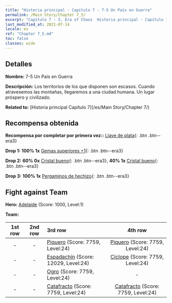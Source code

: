 ```yaml
---
title: "Historia principal - Capítulo 7 - 7-5 Un País en Guerra"
permalink: /Main Story/Chapter 7_5/
excerpt: "Capítulo 7 - 5. Era of Chaos  Historia principal - Capítulo 7_5. 7-5 Un País en Guerra"
last_modified_at: 2021-07-14
locale: es
ref: "Chapter 7_5.md"
toc: false
classes: wide
---
```


## Detalles

 **Nombre:** 7-5 Un País en Guerra

 **Descripción:** Los territorios de los que disponen son escasos. Cuando atravesemos las montañas, llegaremos a una ciudad humana. Un lugar próspero y civilizado.

 **Related to:** [Historia principal Capítulo 7](/es/Main Story/Chapter 7/)

## Recompensa obtenida

 **Recompensa por completar por primera vez::** [Llave de plata](/ItemsES/con_693/){: .btn .btn--era3}

 **Drop 1:** **100% 1x** [Gemas superiores +1](/ItemsES/mat_23/){: .btn .btn--era3}

 **Drop 2:** **60% 0x** [Cristal bueno](/ItemsES/mat_17/){: .btn .btn--era3}, **40% 1x** [Cristal bueno](/ItemsES/mat_17/){: .btn .btn--era3}

 **Drop 3:** **100% 1x** [Pergaminos de hechizo](/ItemsES/con_694/){: .btn .btn--era3}


## Fight against Team
 **Hero:** [Adelaide](/es/heroes/Adelaide/) (Score: 1000, Level:1)

 **Team:**


  | 1st row | 2nd row | 3rd row | 4th row |
  |:----:|:----:|:----|:----:|
  | - | - | [Piquero](/es/units/Pikeman/) (Score: 7759, Level:24)  | [Piquero](/es/units/Pikeman/) (Score: 7759, Level:24)  |
  | - | - | [Espadachín](/es/units/Swordsman/) (Score: 12029, Level:24)  | [Cíclope](/es/units/Cyclops/) (Score: 7759, Level:24)  |
  | - | - | [Ogro](/es/units/Ogre/) (Score: 7759, Level:24)  | - |
  | - | - | [Catafracto](/es/units/Cavalier/) (Score: 7759, Level:24)  | [Catafracto](/es/units/Cavalier/) (Score: 7759, Level:24)  |


